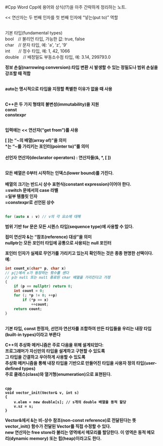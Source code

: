 #Cpp Word
Cpp에 용어와 상식(!?)을 아주 간략하게 정리하는 노트.<br>

<< 연산자는 두 번째 인자를 첫 번째 인자에 “넣는(put to)” 역할<br><br>

기본 타입(fundamental types)<br>
bool // 불리언 타입, 가능한 값: true, false<br>
char // 문자 타입, 예: 'a', 'z', '9'<br>
int  // 정수 타입, 예: 1, 42, 1066<br>
double // 배정밀도 부동소수점 타입, 예: 3.14, 299793.0<br><b>

정보 손실(narrowing conversion):타입 변환 시 발생할 수 있는 정밀도나 범위 손실을 강조할 때 적합<br><br>

auto는 명시적으로 타입을 지정할 특별한 이유가 없을 때 사용<br><br>

C++은 두 가지 형태의 불변성(immutability)을 지원<br>
const<br>constexpr<br><br>

입력에는 &lt;&lt; 연산자(“get from”)를 사용<br>

[ ]는 “~의 배열(array of)”을 의미<br>
 *는 “~를 가리키는 포인터(pointer to)”를 의미<br><br>
선언자 연산자(declarator operators) : 연산자들(&, *, [ ]) <br><br>

모든 배열은 0부터 시작하는 인덱스(lower bound)를 가진다. <br><br>
<strong>배열의 크기</strong>는 반드시 상수 표현식(constant expression)이어야 한다.<br>
<strong>=switch 문에서의 case 라벨</strong><br>
<strong>=일부 템플릿 인자</strong><br>
<strong>=constexpr로 선언된 상수</strong><br><br>
```cpp
for (auto x : v) // v의 각 요소에 대해
```
범위 기반 for 문은 모든 시퀀스 타입(sequence type)에 사용할 수 있다.<br>

접미 연산자 &는 “참조(reference) 대상”을 의미<br>
nullptr는 모든 포인터 타입에 공통으로 사용되는 null 포인터<br>

포인터 인자가 실제로 무언가를 가리키고 있는지 확인하는 것은 종종 현명한 선택이다. 예:<br>
```cpp
int count_x(char* p, char x)
// p[]에서 x가 등장하는 횟수를 센다
// p는 null 또는 null 종료된 char 배열을 가리킨다고 가정
{
    if (p == nullptr) return 0;
    int count = 0;
    for (; *p != 0; ++p)
        if (*p == x)
            ++count;
    return count;
}
```
<br>
기본 타입, const 한정자, 선언자 연산자를 조합하여 만든 타입들을 우리는 내장 타입(built-in types)이라고 부른다<br>

C++의 추상화 메커니즘은 주로 다음을 위해 설계되었다:<br>
프로그래머가 자신만의 타입을 설계하고 구현할 수 있도록<br>
그 타입을 간결하고 우아하게 사용할 수 있도록<br>
추상화 메커니즘을 통해 내장 타입을 기반으로 만들어진 타입을 사용자 정의 타입(user-defined types)<br>
주로 클래스(class)와 열거형(enumeration)으로 표현된다.<br>
<br>
```
cpp
void vector_init(Vector& v, int s)
{
    v.elem = new double[s]; // s개의 double 배열을 동적 할당
    v.sz = s;
}
```
Vector&에서 &는 비-상수 참조(non-const reference)로 전달된다는 뜻<br>
 vector_init() 함수가 전달된 Vector를 직접 수정할 수 있다.<br>
new 연산자는 free store라 불리는 영역에서 메모리를 할당한다. 이 영역은 동적 메모리(dynamic memory) 또는 힙(heap)이라고도 한다.<br>






